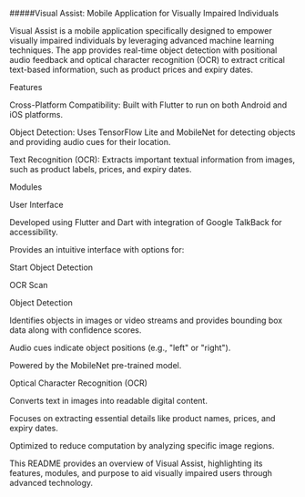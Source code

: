 #####Visual Assist: Mobile Application for Visually Impaired Individuals

Visual Assist is a mobile application specifically designed to empower visually impaired individuals by leveraging advanced machine learning techniques. The app provides real-time object detection with positional audio feedback and optical character recognition (OCR) to extract critical text-based information, such as product prices and expiry dates.

Features

Cross-Platform Compatibility: Built with Flutter to run on both Android and iOS platforms.

Object Detection: Uses TensorFlow Lite and MobileNet for detecting objects and providing audio cues for their location.

Text Recognition (OCR): Extracts important textual information from images, such as product labels, prices, and expiry dates.

Modules

User Interface

Developed using Flutter and Dart with integration of Google TalkBack for accessibility.

Provides an intuitive interface with options for:

Start Object Detection

OCR Scan

Object Detection

Identifies objects in images or video streams and provides bounding box data along with confidence scores.

Audio cues indicate object positions (e.g., "left" or "right").

Powered by the MobileNet pre-trained model.

Optical Character Recognition (OCR)

Converts text in images into readable digital content.

Focuses on extracting essential details like product names, prices, and expiry dates.

Optimized to reduce computation by analyzing specific image regions.

This README provides an overview of Visual Assist, highlighting its features, modules, and purpose to aid visually impaired users through advanced technology.


